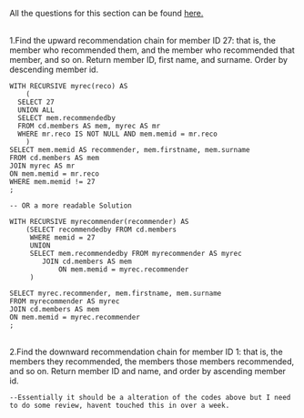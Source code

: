 All the questions for this section can be found [here.](https://pgexercises.com/questions/recursive/)

\
1.Find the upward recommendation chain for member ID 27: that is, the member who recommended them, and the member who recommended that member, and so on. Return member ID, first name, and surname. Order by descending member id.


```
WITH RECURSIVE myrec(reco) AS 
	(
  SELECT 27
  UNION ALL
  SELECT mem.recommendedby
  FROM cd.members AS mem, myrec AS mr
  WHERE mr.reco IS NOT NULL AND mem.memid = mr.reco
	)
SELECT mem.memid AS recommender, mem.firstname, mem.surname
FROM cd.members AS mem
JOIN myrec AS mr
ON mem.memid = mr.reco 
WHERE mem.memid != 27
;

-- OR a more readable Solution

WITH RECURSIVE myrecommender(recommender) AS
	(SELECT recommendedby FROM cd.members 
	 WHERE memid = 27
	 UNION 
	 SELECT mem.recommendedby FROM myrecommender AS myrec
	 	JOIN cd.members AS mem 
	 		ON mem.memid = myrec.recommender
	 )
	 	 
SELECT myrec.recommender, mem.firstname, mem.surname 
FROM myrecommender AS myrec
JOIN cd.members AS mem
ON mem.memid = myrec.recommender
;
```
\
2.Find the downward recommendation chain for member ID 1: that is, the members they recommended, the members those members recommended, and so on. Return member ID and name, and order by ascending member id.
```
--Essentially it should be a alteration of the codes above but I need to do some review, havent touched this in over a week.
```

